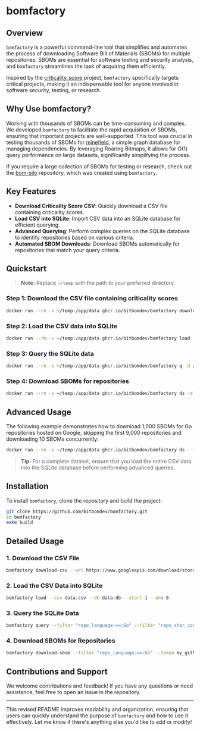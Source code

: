 
# bomfactory

## Overview

`bomfactory` is a powerful command-line tool that simplifies and automates the process of downloading Software Bill of Materials (SBOMs) for multiple repositories. SBOMs are essential for software testing and security analysis, and `bomfactory` streamlines the task of acquiring them efficiently. 

Inspired by the [criticality_score](https://github.com/ossf/criticality_score) project, `bomfactory` specifically targets critical projects, making it an indispensable tool for anyone involved in software security, testing, or research.

## Why Use bomfactory?

Working with thousands of SBOMs can be time-consuming and complex. We developed `bomfactory` to facilitate the rapid acquisition of SBOMs, ensuring that important projects are well-supported. This tool was crucial in testing thousands of SBOMs for [minefield](https://github.com/bitbomdev/minefield), a simple graph database for managing dependencies. By leveraging Roaring Bitmaps, it allows for O(1) query performance on large datasets, significantly simplifying the process.

If you require a large collection of SBOMs for testing or research, check out the [bom-silo](https://github.com/bitbomdev/bom-silo) repository, which was created using `bomfactory`.

## Key Features

- **Download Criticality Score CSV**: Quickly download a CSV file containing criticality scores.
- **Load CSV into SQLite**: Import CSV data into an SQLite database for efficient querying.
- **Advanced Querying**: Perform complex queries on the SQLite database to identify repositories based on various criteria.
- **Automated SBOM Downloads**: Download SBOMs automatically for repositories that match your query criteria.

## Quickstart

> **Note:** Replace `~/temp` with the path to your preferred directory.

### Step 1: Download the CSV file containing criticality scores

```bash
docker run --rm -v ~/temp:/app/data ghcr.io/bitbomdev/bomfactory download-csv -o /app/data/data.csv
```

### Step 2: Load the CSV data into SQLite

```bash
docker run --rm -v ~/temp:/app/data ghcr.io/bitbomdev/bomfactory load -d /app/data/data.db -c /app/data/data.csv --start 1 --end 1000
```

### Step 3: Query the SQLite data

```bash
docker run --rm -v ~/temp:/app/data ghcr.io/bitbomdev/bomfactory q -d /app/data/data.db -f "repo_language:=:Go"
```

### Step 4: Download SBOMs for repositories

```bash
docker run --rm -v ~/temp:/app/data ghcr.io/bitbomdev/bomfactory ds -d /app/data/data.db -f "repo_language:=:Go" --dir /app/data
```

## Advanced Usage

The following example demonstrates how to download 1,000 SBOMs for Go repositories hosted on Google, skipping the first 9,000 repositories and downloading 10 SBOMs concurrently:

```bash
docker run --rm -v ~/temp:/app/data ghcr.io/bitbomdev/bomfactory ds --filter "repo_language:=:Go" --filter "repo_url:LIKE:%google/%" -m 1000 --dir /app/data/sboms/go -d /app/data/data.db -s 9000 --cd 10
```

> **Tip:** For a complete dataset, ensure that you load the entire CSV data into the SQLite database before performing advanced queries.

## Installation

To install `bomfactory`, clone the repository and build the project:

```bash
git clone https://github.com/bitbomdev/bomfactory.git
cd bomfactory
make build
```

## Detailed Usage

### 1. Download the CSV File

```bash
bomfactory download-csv --url https://www.googleapis.com/download/storage/v1/b/ossf-criticality-score/o/2024.07.05%2F143335%2Fall.csv?generation=1721362287412491&alt=media --output data.csv
```

### 2. Load the CSV Data into SQLite

```bash
bomfactory load --csv data.csv --db data.db --start 1 --end 0
```

### 3. Query the SQLite Data

```bash
bomfactory query --filter "repo_language:==:Go" --filter "repo_star_count:>:100" --db data.db
```

### 4. Download SBOMs for Repositories

```bash
bomfactory download-sbom --filter "repo_language:==:Go" --token my_github_token --dir sbom_files --db data.db
```

## Contributions and Support

We welcome contributions and feedback! If you have any questions or need assistance, feel free to open an issue in the repository.

---

This revised README improves readability and organization, ensuring that users can quickly understand the purpose of `bomfactory` and how to use it effectively. Let me know if there's anything else you'd like to add or modify!